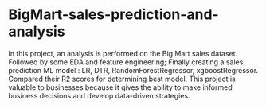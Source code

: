 # BigMart-sales-prediction-and-analysis
In this project, an analysis is performed on the Big Mart sales dataset.
Followed by some EDA and feature engineering;
Finally creating a sales prediction ML model : LR, DTR, RandomForestRegressor, xgboostRegressor.
Compared their R2 scores for determining best model.
This project is valuable to businesses because it gives the ability to make informed business decisions and develop data-driven strategies.
